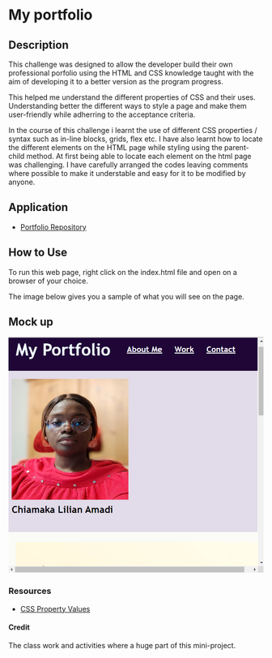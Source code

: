 # My portfolio


## Description
This challenge was designed to allow the developer build their own professional porfolio using the HTML and CSS knowledge taught with the aim of developing it to a better version as the program progress.

This helped me understand the different properties of CSS and their uses. Understanding better the different ways to style a page and make them user-friendly while adherring to the acceptance criteria.

In the course of this challenge i learnt the use of different CSS properties / syntax such as in-line blocks, grids, flex etc. I have also learnt how to locate the different elements on the HTML page while styling using the parent-child method. At first being able to locate each element on the html page was challenging. I have carefully arranged the codes leaving comments where possible to make it understable and easy for it to be modified by anyone.

## Application
* [Portfolio Repository](https://github.com/clamadi/Portfolio)

## How to Use
To run this web page, right click on the index.html file and open on a browser of your choice.

The image below gives you a sample of what you will see on the page.

## Mock up
![My Portfolio](ASSETS/images/Myportfolio%20webpage.png)

### Resources

* [CSS Property Values](https://www.w3schools.com/cssref/pr_class_display.php#:~:text=Demo%20%E2%9D%AF-,block,takes%20up%20the%20whole%20width)

#### Credit 
The class work and activities where a huge part of this mini-project.
